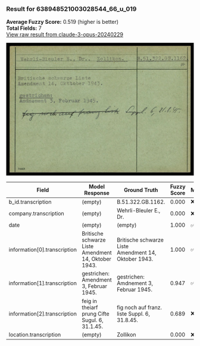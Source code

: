 ### Result for 638948521003028544_66_u_019
**Average Fuzzy Score:** 0.519 (higher is better)<br>
**Total Fields:** 7<br>
[View raw result from claude-3-opus-20240229](https://github.com/RISE-UNIBAS/humanities_data_benchmark/blob/main/results/2025-10-24/T0321/request_T0321_638948521003028544_66_u_019.json)

<img src="https://github.com/RISE-UNIBAS/humanities_data_benchmark/blob/main/benchmarks/blacklist/images/638948521003028544_66_u_019.jpg?raw=true" alt="638948521003028544_66_u_019" width="600px">

| Field | Model Response | Ground Truth | Fuzzy Score | Match |
|-------|----------------|--------------|-------------|-------|
| b_id.transcription | (empty) | B.51.322.GB.1162. | 0.000 | ❌ |
| company.transcription | (empty) | Wehrli-Bleuler E., Dr. | 0.000 | ❌ |
| date | (empty) | (empty) | 1.000 | ✅ |
| information[0].transcription | Britische schwarze Liste<br>Amendment 14, Oktober 1943. | Britische schwarze Liste<br>Amendment 14, Oktober 1943. | 1.000 | ✅ |
| information[1].transcription | gestrichen:<br>Amendment 3, Februar 1945. | gestrichen:<br>Amdnement 3, Februar 1945. | 0.947 | ✅ |
| information[2].transcription | feig in theiarf prung Cifte Sugul. 6, 31.1.45. | fig noch auf franz. liste Suppl. 6, 31.8.45. | 0.689 | ❌ |
| location.transcription | (empty) | Zollikon | 0.000 | ❌ |
